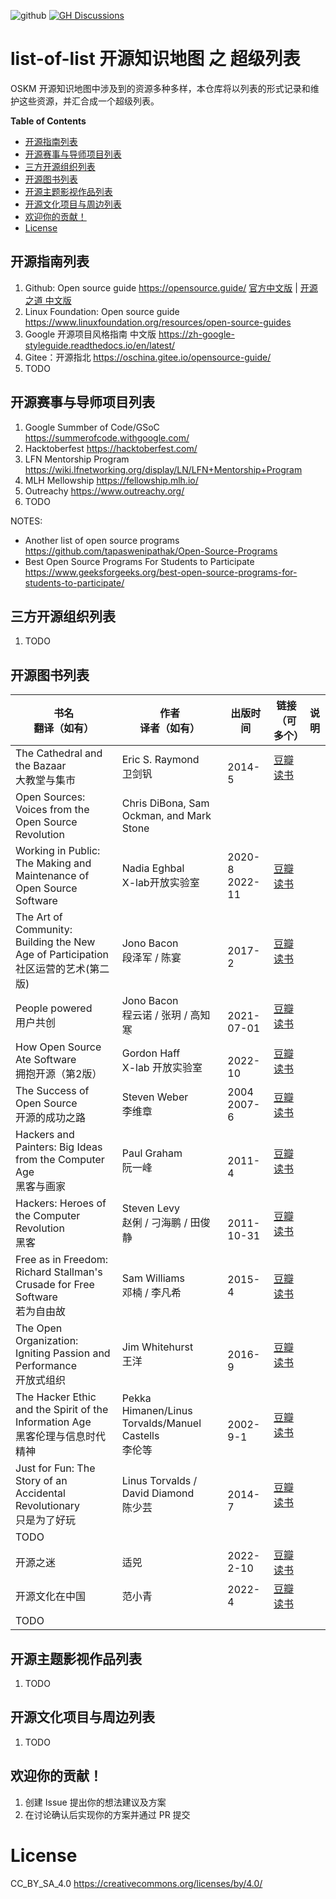 ![github](https://img.shields.io/static/v1?label=OSKM&message=%E5%BC%80%E6%BA%90%E7%9F%A5%E8%AF%86%E5%9C%B0%E5%9B%BE&color=blue)
[![GH Discussions](https://img.shields.io/badge/OSKM-Discussions-green)](https://github.com/orgs/OpenSourceKM/discussions)

# list-of-list  开源知识地图 之 超级列表
OSKM 开源知识地图中涉及到的资源多种多样，本仓库将以列表的形式记录和维护这些资源，并汇合成一个超级列表。

<!-- START doctoc generated TOC please keep comment here to allow auto update -->
<!-- DON'T EDIT THIS SECTION, INSTEAD RE-RUN doctoc TO UPDATE -->
**Table of Contents**

  - [开源指南列表](#%E5%BC%80%E6%BA%90%E6%8C%87%E5%8D%97%E5%88%97%E8%A1%A8)
  - [开源赛事与导师项目列表](#%E5%BC%80%E6%BA%90%E8%B5%9B%E4%BA%8B%E4%B8%8E%E5%AF%BC%E5%B8%88%E9%A1%B9%E7%9B%AE%E5%88%97%E8%A1%A8)
  - [三方开源组织列表](#%E4%B8%89%E6%96%B9%E5%BC%80%E6%BA%90%E7%BB%84%E7%BB%87%E5%88%97%E8%A1%A8)
  - [开源图书列表](#%E5%BC%80%E6%BA%90%E5%9B%BE%E4%B9%A6%E5%88%97%E8%A1%A8)
  - [开源主题影视作品列表](#%E5%BC%80%E6%BA%90%E4%B8%BB%E9%A2%98%E5%BD%B1%E8%A7%86%E4%BD%9C%E5%93%81%E5%88%97%E8%A1%A8)
  - [开源文化项目与周边列表](#%E5%BC%80%E6%BA%90%E6%96%87%E5%8C%96%E9%A1%B9%E7%9B%AE%E4%B8%8E%E5%91%A8%E8%BE%B9%E5%88%97%E8%A1%A8)
  - [欢迎你的贡献！](#%E6%AC%A2%E8%BF%8E%E4%BD%A0%E7%9A%84%E8%B4%A1%E7%8C%AE)
- [License](#license)

<!-- END doctoc generated TOC please keep comment here to allow auto update -->


## 开源指南列表
1. Github: Open source guide https://opensource.guide/    [官方中文版](https://opensource.guide/zh-hans/)  |  [开源之道 中文版](https://opensourceway.community/open-source-guide/)
1. Linux Foundation: Open source guide https://www.linuxfoundation.org/resources/open-source-guides 
1. Google 开源项目风格指南 中文版 https://zh-google-styleguide.readthedocs.io/en/latest/
1. Gitee：开源指北 https://oschina.gitee.io/opensource-guide/  
1. TODO 


## 开源赛事与导师项目列表 
1. Google Summber of Code/GSoC  https://summerofcode.withgoogle.com/ 
1. Hacktoberfest https://hacktoberfest.com/ 
1. LFN Mentorship Program https://wiki.lfnetworking.org/display/LN/LFN+Mentorship+Program
1. MLH Mellowship https://fellowship.mlh.io/
1. Outreachy https://www.outreachy.org/
1. TODO 

NOTES: 
- Another list of open source programs https://github.com/tapaswenipathak/Open-Source-Programs
- Best Open Source Programs For Students to Participate https://www.geeksforgeeks.org/best-open-source-programs-for-students-to-participate/ 

## 三方开源组织列表  
1. TODO


## 开源图书列表
| 书名<br/>翻译（如有） | 作者<br/>译者（如有）| 出版时间 | 链接（可多个） |说明|
|----|----|----|----|----|
|The Cathedral and the Bazaar<br/>大教堂与集市| Eric S. Raymond <br/>卫剑钒|<br/>2014-5|[豆瓣读书](https://book.douban.com/subject/25881855/)||
|Open Sources: Voices from the Open Source Revolution|Chris DiBona, Sam Ockman, and Mark Stone||||
|Working in Public: The Making and Maintenance of Open Source Software<br/>|Nadia Eghbal<br/>X-lab开放实验室|2020-8<br/>2022-11|[豆瓣读书](https://book.douban.com/subject/36199828/)||
|The Art of Community: Building the New Age of Participation<br/>社区运营的艺术(第二版)|Jono Bacon<br/>段泽军 / 陈宴|<br/>2017-2|[豆瓣读书](https://book.douban.com/subject/26976995/)||
|People powered<br/>用户共创|Jono Bacon<br/>程云诺 / 张玥 / 高知寒|<br/>2021-07-01|[豆瓣读书](https://book.douban.com/subject/35531548/)||
|How Open Source Ate Software<br/>拥抱开源（第2版）|Gordon Haff <br/> X-lab 开放实验室|<br/>2022-10|[豆瓣读书](https://book.douban.com/subject/36110140/)||
|The Success of Open Source<br/>开源的成功之路|Steven Weber<br/>李维章|2004<br/>2007-6|[豆瓣读书](https://book.douban.com/subject/2153786/)||
|Hackers and Painters: Big Ideas from the Computer Age<br/>黑客与画家|Paul Graham<br/>阮一峰|<br/>2011-4|[豆瓣读书](https://book.douban.com/subject/6021440/)||
|Hackers: Heroes of the Computer Revolution<br/>黑客|Steven Levy<br/>赵俐 / 刁海鹏 / 田俊静|<br/>2011-10-31|[豆瓣读书](https://book.douban.com/subject/6860890/)||
|Free as in Freedom: Richard Stallman's Crusade for Free Software<br/>若为自由故|Sam Williams<br/>邓楠 / 李凡希|2015-4|[豆瓣读书](https://book.douban.com/subject/26314527/)||
|The Open Organization: Igniting Passion and Performance<br/>开放式组织|Jim Whitehurst<br/>王洋|<br/>2016-9|[豆瓣读书](https://book.douban.com/subject/26894636/)||
|The Hacker Ethic and the Spirit of the Information Age<br/>黑客伦理与信息时代精神|Pekka Himanen/Linus Torvalds/Manuel Castells<br/>李伦等|<br/>2002-9-1|[豆瓣读书](https://book.douban.com/subject/1071093/)||
|Just for Fun: The Story of an Accidental Revolutionary<br/>只是为了好玩|Linus Torvalds / David Diamond<br/>陈少芸|<br/>2014-7|[豆瓣读书](https://book.douban.com/subject/25930025/)||
|TODO<br/>|<br/>|<br/>|||
|开源之迷|适兕|2022-2-10|[豆瓣读书](https://book.douban.com/subject/35716759/)||
|开源文化在中国|范小青|2022-4|[豆瓣读书](https://book.douban.com/subject/36022318/)|
|TODO<br/>|<br/>|<br/>|||


## 开源主题影视作品列表  
1. TODO 

## 开源文化项目与周边列表 
1. TODO 


## 欢迎你的贡献！ 
1. 创建 Issue 提出你的想法建议及方案 
2. 在讨论确认后实现你的方案并通过 PR 提交 


# License
CC_BY_SA_4.0 https://creativecommons.org/licenses/by/4.0/ 
